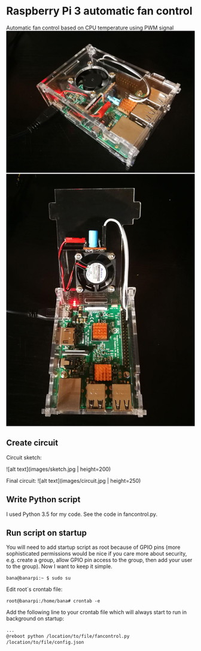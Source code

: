 # Raspberry Pi 3 automatic fan control
Automatic fan control based on CPU temperature using PWM signal
![alt text](./images/upper_view.jpg)
![alt text](./images/open_case.jpg)

## Create circuit
Circuit sketch:

![alt text](images/sketch.jpg | height=200)

Final circuit:
![alt text](images/circuit.jpg | height=250)

## Write Python script
I used Python 3.5 for my code. See the code in fancontrol.py.


## Run script on startup
You will need to add startup script as root because of GPIO pins (more sophisticated permissions would be nice if you care more about security, e.g. create a group, allow GPIO pin access to the group, then add your user to the group). Now I want to keep it simple.
```console
bana@banarpi:~ $ sudo su
```

Edit root´s crontab file:
```console
root@banarpi:/home/bana# crontab -e
```

Add the following line to your crontab file which will always start to run in background on startup:
```shell
...
@reboot python /location/to/file/fancontrol.py /location/to/file/config.json
```